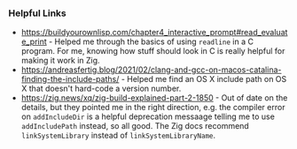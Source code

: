 ### Helpful Links

* https://buildyourownlisp.com/chapter4_interactive_prompt#read_evaluate_print - Helped me through the basics of using `readline` in a C program. For me, knowing how stuff should look in C is really helpful for making it work in Zig.
* https://andreasfertig.blog/2021/02/clang-and-gcc-on-macos-catalina-finding-the-include-paths/ - Helped me find an OS X include path on OS X that doesn't hard-code a version number. 
* https://zig.news/xq/zig-build-explained-part-2-1850 - Out of date on the details, but they pointed me in the right direction, e.g. the compiler error on `addIncludeDir` is a helpful deprecation messaage telling me to use `addIncludePath` instead, so all good. The Zig docs recommend `linkSystemLibrary` instead of `linkSystemLibraryName`.
